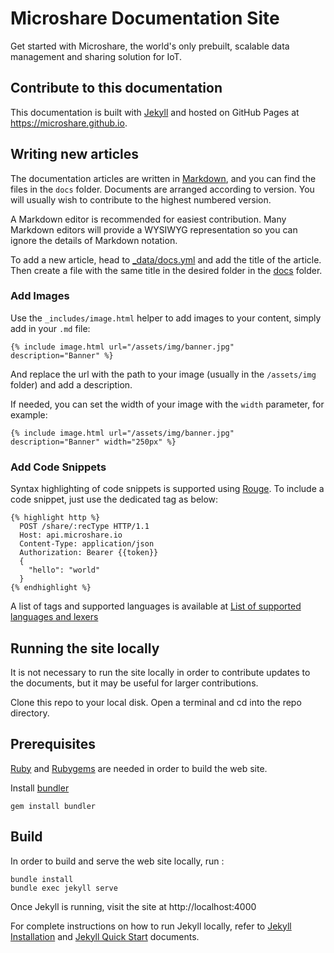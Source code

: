 # Microshare Documentation Site

Get started with Microshare, the world's only prebuilt, scalable data management and sharing solution for IoT.

## Contribute to this documentation
This documentation is built with [Jekyll](https://jekyllrb.com/) and hosted on GitHub Pages at https://microshare.github.io.

## Writing new articles
The documentation articles are written in [Markdown](https://daringfireball.net/projects/markdown/), and you can find the files in the `docs` folder. Documents are arranged according to version. You will usually wish to contribute to the highest numbered version. 

A Markdown editor is recommended for easiest contribution. Many Markdown editors will provide a WYSIWYG representation so you can ignore the details of Markdown notation.

To add a new article, head to [_data/docs.yml](_data/docs.yml) and add the title of the article.
Then create a file with the same title in the desired folder in the [docs](docs) folder.

### Add Images
Use the `_includes/image.html` helper to add images to your content, simply add in your `.md` file:

`{% include image.html url="/assets/img/banner.jpg" description="Banner" %}`

And replace the url with the path to your image (usually in the `/assets/img` folder) and add a description.

If needed, you can set the width of your image with the `width` parameter, for example:

`{% include image.html url="/assets/img/banner.jpg" description="Banner" width="250px" %}`

### Add Code Snippets
Syntax highlighting of code snippets is supported using [Rouge](http://rouge.jneen.net/).
To include a code snippet, just use the dedicated tag as below:

```
{% highlight http %}
  POST /share/:recType HTTP/1.1
  Host: api.microshare.io
  Content-Type: application/json
  Authorization: Bearer {{token}}
  {
    "hello": "world"
  }
{% endhighlight %}
```

A list of tags and supported languages is available at [List of supported languages and lexers](https://github.com/jneen/rouge/wiki/List-of-supported-languages-and-lexers)

## Running the site locally
It is not necessary to run the site locally in order to contribute updates to the documents, but it may be useful for larger contributions.

Clone this repo to your local disk. Open a terminal and cd into the repo directory.


## Prerequisites

[Ruby](https://www.ruby-lang.org/en/) and [Rubygems](https://rubygems.org/) are needed in order to build the web site.

Install [bundler](https://bundler.io/)

    gem install bundler

## Build

In order to build and serve the web site locally, run :

    bundle install
    bundle exec jekyll serve
    
Once Jekyll is running, visit the site at http://localhost:4000

For complete instructions on how to run Jekyll locally, refer to [Jekyll Installation](https://jekyllrb.com/docs/installation/) and [Jekyll Quick Start](https://jekyllrb.com/docs/) documents.
